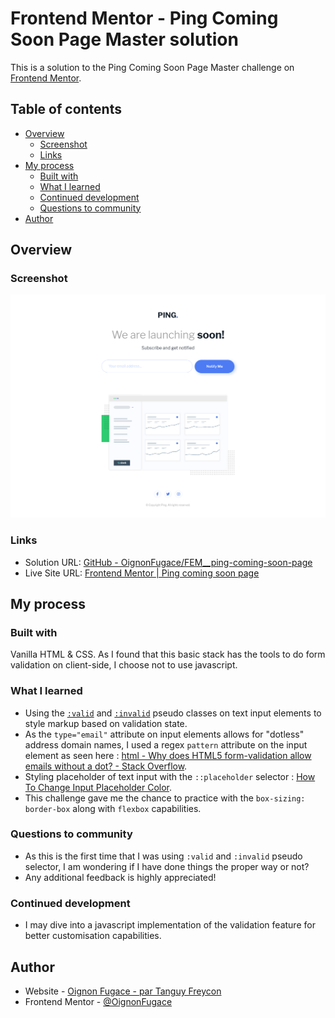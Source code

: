 # Frontend Mentor - Ping Coming Soon Page Master solution

This is a solution to the Ping Coming Soon Page Master challenge on [Frontend Mentor](https://www.frontendmentor.io/).

## Table of contents

- [Overview](#overview)
	- [Screenshot](#screenshot)
	- [Links](#links)
- [My process](#my-process)
	- [Built with](#built-with)
	- [What I learned](#what-i-learned)
	- [Continued development](#continued-development)
	- [Questions to community](#questions-to-community)
- [Author](#author)

## Overview

### Screenshot

![](./Screenshot.png)

### Links

- Solution URL: [GitHub - OignonFugace/FEM__ping-coming-soon-page](https://github.com/OignonFugace/FEM__ping-coming-soon-page)
- Live Site URL: [Frontend Mentor | Ping coming soon page](https://oignonfugace.github.io/FEM__ping-coming-soon-page/)

## My process

### Built with
Vanilla HTML & CSS. As I found that this basic stack has the tools to do form validation on client-side, I choose not to use javascript. 


### What I learned
- Using the [`:valid`](https://developer.mozilla.org/en-US/docs/Web/CSS/:valid) and [`:invalid`](https://developer.mozilla.org/en-US/docs/Web/CSS/:invalid) pseudo classes on text input elements to style markup based on validation state. 
- As the `type="email"` attribute on input elements allows for "dotless" address domain names, I used a regex `pattern` attribute on the input element as seen here : [html - Why does HTML5 form-validation allow emails without a dot? - Stack Overflow](https://stackoverflow.com/a/51139445/12438727).
- Styling placeholder of text input with the `::placeholder` selector : [How To Change Input Placeholder Color](https://www.w3schools.com/howto/howto_css_placeholder.asp).
- This challenge gave me the chance to practice with the `box-sizing: border-box` along with `flexbox` capabilities. 


### Questions to community
- As this is the first time that I was using `:valid` and `:invalid` pseudo selector, I am wondering if I have done things the proper way or not?
- Any additional feedback is highly appreciated!


### Continued development
- I may dive into a javascript implementation of the validation feature for better customisation capabilities.


## Author

- Website - [Oignon Fugace - par Tanguy Freycon](https://oignonfugace.com/)
- Frontend Mentor - [@OignonFugace](https://www.frontendmentor.io/profile/OignonFugace)
